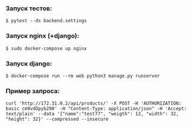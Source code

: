 ### Запуск тестов:
```(sh)
$ pytest --ds backend.settings
```

### Запуск nginx (+django):
```(sh)
$ sudo docker-compose up nginx
```

### Запуск django:
```(sh)
$ docker-compose run --rm web python3 manage.py runserver
```

### Пример запроса:
```(sh)
curl 'http://172.31.0.2/api/products/' -X POST -H 'AUTHORIZATION: basic cm9vdDpyb290' -H "Content-Type: application/json" -H 'Accept: text/plain' --data '{"name":"test77", "weigth": 12, "width": 32, "height": 32}' --compressed --insecure
```
